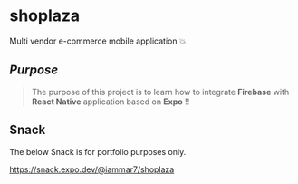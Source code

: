 # shoplaza
Multi vendor e-commerce mobile application :boom:

## *Purpose*
> The purpose of this project is to learn how to integrate **Firebase** with **React Native** application based on **Expo** :bangbang:

## Snack
The below Snack is for portfolio purposes only.

https://snack.expo.dev/@iammar7/shoplaza
